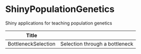 # ShinyPopulationGenetics
Shiny applications for teaching population genetics

|Title                |                               |
|---------------------|-------------------------------|
|BottleneckSelection  | Selection through a bottleneck|                
